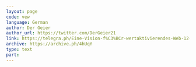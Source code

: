 ```yaml
---
layout: page
code: vew
language: German
author: Der Geier
author_url: https://twitter.com/DerGeier21
link: https://telegra.ph/Eine-Vision-f%C3%BCr-wertaktivierendes-Web-12-20
archive: https://archive.ph/4hUqY
type: text
part: 
---
```

